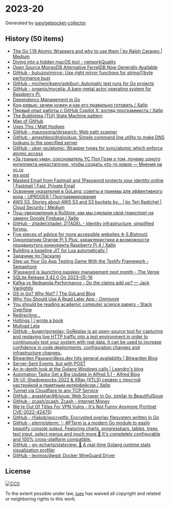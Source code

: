 # 2023-20

Generated by [juev/getpocket-collector](https://github.com/juev/getpocket-collector)

## History (50 items)

- [The Go 1.19 Atomic Wrappers and why to use them | by Ralph Caraveo | Medium](https://medium.com/@deckarep/the-go-1-19-atomic-wrappers-and-why-to-use-them-ae14c1177ad8)
- [Diving into a hidden macOS tool - networkQuality](https://cyberhost.uk/the-hidden-macos-speedtest-tool-networkquality/)
- [Open Source MongoDB Alternative FerretDB Now Generally Available](https://www.infoq.com/news/2023/05/ferretdb-mongodb-ga/)
- [GitHub - butuzov/mirror: Use right mirror functions for string/[]byte performance bust](https://github.com/butuzov/mirror)
- [GitHub - michenriksen/gokiburi: Automatic test runs for Go projects](https://github.com/michenriksen/gokiburi)
- [GitHub - organix/mycelia: A bare-metal actor operating system for Raspberry Pi.](https://github.com/organix/mycelia)
- [Dependency Management in Go](https://blog.manel.in/posts/go-deps)
- [Код-ревью: зачем нужен и как его правильно готовить / Хабр](https://habr.com/ru/companies/yandex_praktikum/articles/734568/)
- [Первый опыт работы с GitHub Copilot X: взгляд программиста / Хабр](https://habr.com/ru/companies/ispmanager/articles/734990/)
- [The Bubbletea (TUI) State Machine pattern](https://www.zackproser.com/blog/bubbletea-state-machine)
- [Map of GitHub](https://anvaka.github.io/map-of-github/)
- [Uses This / Matt Hodges](https://usesthis.com/interviews/matt.hodges/)
- [GitHub - maurosoria/dirsearch: Web path scanner](https://github.com/maurosoria/dirsearch)
- [GitHub - ameshkov/dnslookup: Simple command line utility to make DNS lookups to the specified server](https://github.com/ameshkov/dnslookup)
- [GitHub - uber-go/atomic: Wrapper types for sync/atomic which enforce atomic access](https://github.com/uber-go/atomic)
- [«За гранью ума»: сооснователь YC Пол Грэм о том, почему одного интеллекта недостаточно, чтобы создать что-то новое — Мнения на vc.ru](https://vc.ru/opinions/309104-za-granyu-uma-soosnovatel-yc-pol-grem-o-tom-pochemu-odnogo-intellekta-nedostatochno-chtoby-sozdat-chto-to-novoe)
- [jes post](https://j3s.sh/thought/vore-a-new-rss-feed-reader.html)
- [Masked Email from Fastmail and 1Password protects your identity online | Fastmail | Fast, Private Email](https://www.fastmail.com/blog/masked-email-from-fastmail-and-1password-protects-your-identity-online/)
- [Освоение указателей в GoLang: советы и приемы для эффективного кода - UPROGER | Программирование](https://uproger.com/osvoenie-ukazatelej-v-golang-sovety-i-priemy-dlya-effektivnogo-koda/)
- [AWS S3. Stories about AWS S3 and S3 buckets by… | by Teri Radichel | Cloud Security | Medium](https://medium.com/cloud-security/aws-s3-814d0e2af4ab)
- [Пуш-уведомления в RuStore: как мы сделали свой транспорт на замену Google Firebase / Хабр](https://habr.com/ru/companies/oleg-bunin/articles/728516/)
- [GitHub - zitadel/zitadel: ZITADEL - Identity infrastructure, simplified foryou.](https://github.com/zitadel/zitadel)
- [Five pieces of advice for more accessible websites ✣ S.Bistrović](https://www.silvestar.codes/articles/five-pieces-of-advice-for-more-accessible-websites/)
- [Одноплатник Orange Pi 5 Plus: характеристики и возможности продвинутого конкурента Raspberry Pi 4 / Хабр](https://habr.com/ru/companies/selectel/articles/734860/)
- [Building a baseline JIT for Lua automatically |](https://sillycross.github.io/2023/05/12/2023-05-12/)
- [Задачник по Паскалю](https://grishaev.me/pascal-exercises/)
- [Step up Your Go App Testing Game With the Testify Framework - Semaphore](https://semaphoreci.com/blog/testify-go)
- [1Password is launching passkey management next month - The Verge](https://www.theverge.com/2023/5/16/23725223/1password-passkey-date-password-manager)
- [SQLite Release 3.42.0 On 2023-05-16](https://sqlite.org/releaselog/3_42_0.html)
- [Kafka vs Redpanda Performance - Do the claims add up? — Jack Vanlightly](https://jack-vanlightly.com/blog/2023/5/15/kafka-vs-redpanda-performance-do-the-claims-add-up)
- [OS in Go? Why Not? | The GoLand Blog](https://blog.jetbrains.com/go/2023/05/16/os-in-go-why-not/)
- [Why You Should Use A Read Later App - Omnivore](https://blog.omnivore.app/p/why-you-should-use-a-read-later-app)
- [You should be reading academic computer science papers - Stack Overflow](https://stackoverflow.blog/2022/12/30/you-should-be-reading-academic-computer-science-papers/)
- [Redirecting…](https://thinkinglabs.io/articles/2023/05/02/continuous-code-reviews-using-non-blocking-reviews-a-case-study.html)
- [Hollings | I wrote a book](https://hollings.io/book/)
- [Mullvad Leta](https://leta.mullvad.net)
- [GitHub - buger/goreplay: GoReplay is an open-source tool for capturing and replaying live HTTP traffic into a test environment in order to continuously test your system with real data. It can be used to increase confidence in code deployments, configuration changes and infrastructure changes.](https://github.com/buger/goreplay)
- [Bitwarden Passwordless.dev hits general availability | Bitwarden Blog](https://bitwarden.com/blog/bitwarden-passwordless-dev-hits-general-availability/)
- [Server-Sent Events, but with POST](https://solovyov.net/blog/2023/eventsource-post/)
- [An in-depth look at the Golang Windows calls | Leandro's blog](https://leandrofroes.github.io/posts/An-in-depth-look-at-Golang-Windows-calls/)
- [Automation Tasks Get a Big Update in Alfred 5.1 - Alfred Blog](https://www.alfredapp.com/blog/tips-and-tricks/automation-tasks-big-update-in-5.1/)
- [3X-UI: Shadowsocks-2022 & XRay (XTLS) сервер с простой настройкой и приятным интерфейсом / Хабр](https://habr.com/ru/articles/735536/)
- [Tunnel via Cloudflare to any TCP Service](https://iq.thc.org/tunnel-via-cloudflare-to-any-tcp-service)
- [GitHub - anaskhan96/soup: Web Scraper in Go, similar to BeautifulSoup](https://github.com/anaskhan96/soup)
- [GitHub - zcash/zcash: Zcash - Internet Money](https://github.com/zcash/zcash)
- [We're Out Of Titles For VPN Vulns - It's Not Funny Anymore (Fortinet CVE-2022-42475)](https://labs.watchtowr.com/fortinet-no-more-funny-titles-cve-2022-42475/)
- [GitHub - rfjakob/gocryptfs: Encrypted overlay filesystem written in Go](https://github.com/rfjakob/gocryptfs)
- [GitHub - pterm/pterm: ✨ #PTerm is a modern Go module to easily beautify console output. Featuring charts, progressbars, tables, trees, text input, select menus and much more 🚀 It's completely configurable and 100% cross-platform compatible.](https://github.com/pterm/pterm)
- [GitHub - go-echarts/statsview: 🚀 A real-time Golang runtime stats visualization profiler](https://github.com/go-echarts/statsview)
- [GitHub - leomos/dwgd: Docker WireGuard Driver](https://github.com/leomos/dwgd)

## License

[![CC0](https://mirrors.creativecommons.org/presskit/buttons/88x31/svg/cc-zero.svg)](https://creativecommons.org/publicdomain/zero/1.0/)

To the extent possible under law, [juev](https://github.com/juev) has waived all copyright and related or neighboring rights to this work.
